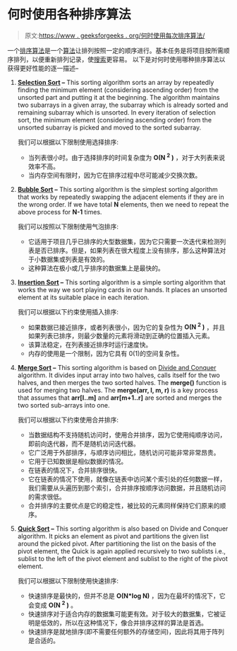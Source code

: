 # 何时使用各种排序算法

> 原文:[https://www . geeksforgeeks . org/何时使用每次排序算法/](https://www.geeksforgeeks.org/when-to-use-each-sorting-algorithms/)

一个[排序算法](https://www.geeksforgeeks.org/sorting-algorithms/)是一个[算法](https://www.geeksforgeeks.org/fundamentals-of-algorithms/)让排列按照一定的顺序进行。基本任务是将项目按所需顺序排列，以便重新排列记录，使[搜索](https://www.geeksforgeeks.org/searching-algorithms/)更容易。
以下是对何时使用哪种排序算法以获得更好性能的逐一描述–

1.  **[Selection Sort](https://www.geeksforgeeks.org/selection-sort/) –**
    This sorting algorithm sorts an array by repeatedly finding the minimum element (considering ascending order) from the unsorted part and putting it at the beginning. The algorithm maintains two subarrays in a given array, the subarray which is already sorted and remaining subarray which is unsorted. In every iteration of selection sort, the minimum element (considering ascending order) from the unsorted subarray is picked and moved to the sorted subarray.

    我们可以根据以下限制使用选择排序:

    *   当列表很小时。由于选择排序的时间复杂度为 **O(N <sup>2</sup> )** ，对于大列表来说效率不高。
    *   当内存空间有限时，因为它在排序过程中尽可能减少交换次数。

2.  **[Bubble Sort](https://www.geeksforgeeks.org/bubble-sort/) –**
    This sorting algorithm is the simplest sorting algorithm that works by repeatedly swapping the adjacent elements if they are in the wrong order. If we have total **N** elements, then we need to repeat the above process for **N-1** times.

    我们可以按照以下限制使用气泡排序:

    *   它适用于项目几乎已排序的大型数据集，因为它只需要一次迭代来检测列表是否已排序。但是，如果列表在很大程度上没有排序，那么这种算法对于小数据集或列表是有效的。
    *   这种算法在极小或几乎排序的数据集上是最快的。
3.  **[Insertion Sort](https://www.geeksforgeeks.org/insertion-sort/) –**
    This sorting algorithm is a simple sorting algorithm that works the way we sort playing cards in our hands. It places an unsorted element at its suitable place in each iteration.

    我们可以根据以下约束使用插入排序:

    *   如果数据已接近排序，或者列表很小，因为它的复杂性为 **O(N <sup>2</sup> )** ，并且如果列表已排序，则最少数量的元素将滑动到正确的位置插入元素。
    *   该算法稳定，在列表接近排序时运行速度快。
    *   内存的使用是一个限制，因为它具有 0(1)的空间复杂性。
4.  **[Merge Sort](https://www.geeksforgeeks.org/merge-sort/) –**
    This sorting algorithm is based on [Divide and Conquer](https://www.geeksforgeeks.org/divide-and-conquer-algorithm-introduction/) algorithm. It divides input array into two halves, calls itself for the two halves, and then merges the two sorted halves.
    The **merge()** function is used for merging two halves. The **merge(arr, l, m, r)** is a key process that assumes that **arr[l..m]** and **arr[m+1..r]** are sorted and merges the two sorted sub-arrays into one.

    我们可以根据以下约束使用合并排序:

    *   当数据结构不支持随机访问时，使用合并排序，因为它使用纯顺序访问，即前向迭代器，而不是随机访问迭代器。
    *   它广泛用于外部排序，与顺序访问相比，随机访问可能非常非常昂贵。
    *   它用于已知数据是相似数据的情况。
    *   在链表的情况下，合并排序很快。
    *   它在链表的情况下使用，就像在链表中访问某个索引处的任何数据一样，我们需要从头遍历到那个索引，合并排序按顺序访问数据，并且随机访问的需求很低。
    *   合并排序的主要优点是它的稳定性，被比较的元素同样保持它们原来的顺序。
5.  **[Quick Sort](https://www.geeksforgeeks.org/quick-sort/) –**
    This sorting algorithm is also based on Divide and Conquer algorithm. It picks an element as pivot and partitions the given list around the picked pivot. After partitioning the list on the basis of the pivot element, the Quick is again applied recursively to two sublists i.e., sublist to the left of the pivot element and sublist to the right of the pivot element.

    我们可以根据以下限制使用快速排序:

    *   快速排序是最快的，但并不总是 **O(N*log N)** ，因为在最坏的情况下，它会变成 **O(N <sup>2</sup> )** 。
    *   快速排序对于适合内存的数据集可能更有效。对于较大的数据集，它被证明是低效的，所以在这种情况下，像合并排序这样的算法是首选。
    *   快速排序是就地排序(即不需要任何额外的存储空间)，因此将其用于阵列是合适的。